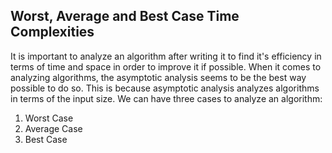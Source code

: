 ## Worst, Average and Best Case Time Complexities
It is important to analyze an algorithm after writing it to find it's efficiency in terms of time and space in order to improve it if possible.
When it comes to analyzing algorithms, the asymptotic analysis seems to be the best way possible to do so. This is because asymptotic analysis analyzes algorithms in terms of the input size.
We can have three cases to analyze an algorithm:
1. Worst Case
2. Average Case
3. Best Case